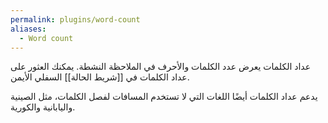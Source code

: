```yaml
---
permalink: plugins/word-count
aliases:
  - Word count
---
```


عداد الكلمات يعرض عدد الكلمات والأحرف في الملاحظة النشطة. يمكنك العثور على عداد الكلمات في [[شريط الحالة]] السفلي الأيمن.

يدعم عداد الكلمات أيضًا اللغات التي لا تستخدم المسافات لفصل الكلمات، مثل الصينية واليابانية والكورية.
